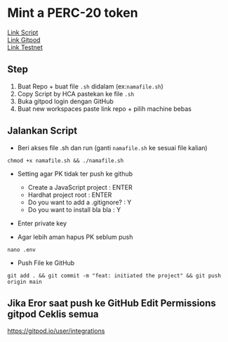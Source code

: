 # Mint a PERC-20 token

[Link Script](https://github.com/dante4rt/Ramanode-Guides/blob/main/Swisstronik/perc20.sh) \
[Link Gitpod](https://gitpod.io/workspaces) \
[Link Testnet](https://www.swisstronik.com/testnet2/dashboard)


## Step
1. Buat Repo + buat file ```.sh``` didalam (ex:```namafile.sh```)
2. Copy Script by HCA pastekan ke file ```.sh```
3. Buka gitpod login dengan GitHub
4. Buat new workspaces paste link repo + pilih machine bebas




## Jalankan Script
* Beri akses file .sh dan run (ganti ```namafile.sh``` ke sesuai file kalian)
```
chmod +x namafile.sh && ./namafile.sh
```

* Setting agar PK tidak ter push ke github
  - Create a JavaScript project : ENTER 
  - Hardhat project root : ENTER 
  - Do you want to add a .gitignore? : Y 
  - Do you want to install bla bla : Y  

* Enter private key

* Agar lebih aman hapus PK seblum push
```
nano .env
```

* Push File ke GitHub
```
git add . && git commit -m "feat: initiated the project" && git push origin main
```

## Jika Eror saat push ke GitHub Edit Permissions gitpod Ceklis semua
https://gitpod.io/user/integrations





